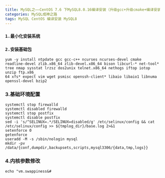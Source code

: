 ```yaml
---
title: MySQL之——CentOS 7.6 下MySQL8.0.16编译安装（升级gcc+升级cmake+编译安装MySQL 8.x）
categories: MySQL成神之路
tags: MySQL CentOS 编译安装 MySQL8
---
```

### `1.最小化安装系统 `

### `2.安装基础包 `

    
    
    yum -y install ntpdate gcc gcc-c++ ncurses ncurses-devel cmake readline-devel zlib.x86_64 zlib-devel.x86_64 bison libcurl-* net-tool* tree nmap sysstat lrzsz dos2unix telnet.x86_64 nethogs iftop iotop unzip ftp.x86_
    64 xfs* expect vim wget psmisc openssh-client* libaio libaio1 libnuma openssl-devel bzip2

### 3.基础环境配置

    
    
    systemctl stop firewalld
    systemctl disabled firewalld
    systemctl stop postfix
    systemctl disable postfix
    sed -i 's/^SELINUX=.*/SELINUX=disabled/g' /etc/selinux/config && cat /etc/selinux/config >> ${tmplog_dir}/base.log 2>&1
    setenforce 0
    getenforce
    useradd -M -s /sbin/nologin mysql
    mkdir -pv /data/{conf,dumpdir,backupsets,scripts,mysql3306/{data,tmp,logs}}

### 4.内核参数修改

    
    
    echo "vm.swappiness&#

